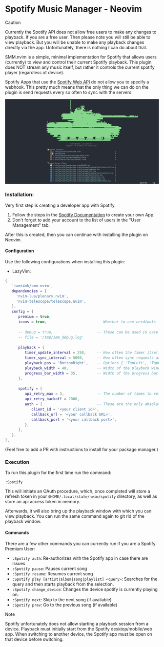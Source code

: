 # Spotify Music Manager - Neovim

> [!CAUTION]  
> Currently the Spotify API does not allow free users to make any changes to playback. If you are a free user. Then please note you will still be able to view playback. But you will be unable to make any playback changes directly via the app. Unfortunately, there is nothing I can do about that.

SMM.nvim is a simple, minimal implementation for Spotify that allows users (currently) to view and control their current Spotify playback. This plugin does NOT stream any music itself, but rather it controls the current spotify player (regardless of device).

Spotify Apps that use the [Spotify Web API](https://developer.spotify.com/documentation/web-api) do not allow you to specify a webhook. This pretty much means that the only thing we can do on the plugin is send requests every so often to sync with the servers.

![SMM Demo](./assets/smm_new_demo.gif)

### Installation:

Very first step is creating a developer app with Spotify.
1. Follow the steps in the [Spotify Documentation](https://developer.spotify.com/documentation/web-api) to create your own App.  
1. Don't forget to add your account to the list of users in the "User Management" tab.  

After this is created, then you can continue with installing the plugin on Neovim.

#### Configuration
Use the following configurations when installing this plugin:  

- LazyVim:  
```lua
{
   'iamt4nk/smm.nvim',
   dependencies = {
     'nvim-lua/plenary.nvim',
     'nvim-telescope/telescope.nvim',
   },
   config = {
      premium = true,
      icons = true,                       -- Whether to use nerdfonts
      
      -- debug = true,                    -- These can be used in case there are any issues and you need to debug.
      -- file = '/tmp/smm_debug.log'

      playback = {
         timer_update_interval = 250,     -- How often the timer itself is  updated in ms
         timer_sync_interval = 5000,      -- How often sync requests are sent to the server in ms
         playback_pos = 'BottomRight',    -- Options { 'TopLeft', 'TopRight', 'BottomLeft', 'BottomRight' }
         playback_width = 40,             -- Width of the playback window
         progress_bar_width = 35,         -- Width of the progress bar
      },

      spotify = {
         api_retry_max = 3,               -- The number of times to retry before failing out.
         api_retry_backoff = 2000,
         auth = {                         -- These are the only absolutely required configurations.
            client_id = '<your client id>',
            callback_url = '<your callback URL>',
            callback_port = '<your callback port>',
         },
      },
   },
},
```
(Feel free to add a PR with instructions to install for your package manager.)

### Execution
To run this plugin for the first time run the command:
```
:Spotify
```

This will initiate an OAuth procedure, which, once completed will store a refresh token in your `$HOME/.local/state/nvim/spotify` directory, as well as store an api access token in memory.

Afterwards, it will also bring up the playback window with which you can view playback. You can run the same command again to git rid of the playback window.

#### Commands
There are a few other commands you can currently run if you are a Spotify Premium User:
- `:Spotify auth`: Re-authorizes with the Spotify app in case there are issues
- `:Spotify pause`: Pauses current song  
- `:Spotify resume`: Resumes current song  
- `:Spotify play [artist|album|song|playlist] <query>`: Searches for the query and then starts playback from the selection.
- `:Spotify change_device`: Changes the device spotify is currently playing on.
- `:Spotify next`: Skip to the next song (if available)
- `:Spotify prev`: Go to the previous song (if available)

> [!NOTE]
> Spotify unfortunately does not allow starting a playback session from a device. Playback must initially start from the Spotify desktop/mobile/web app. When switching to another device, the Spotify app must be open on that device before switching.
